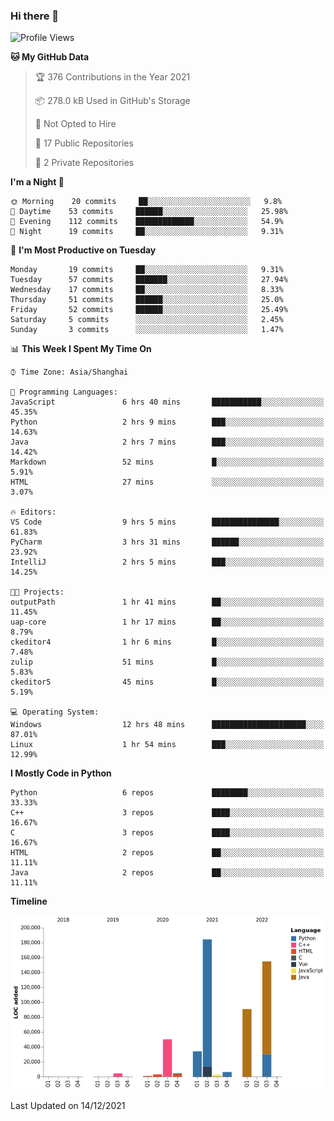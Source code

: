 ### Hi there 👋

<!--START_SECTION:waka-->
![Profile Views](http://img.shields.io/badge/Profile%20Views-0-blue)

**🐱 My GitHub Data** 

> 🏆 376 Contributions in the Year 2021
 > 
> 📦 278.0 kB Used in GitHub's Storage 
 > 
> 🚫 Not Opted to Hire
 > 
> 📜 17 Public Repositories 
 > 
> 🔑 2 Private Repositories  
 > 
**I'm a Night 🦉** 

```text
🌞 Morning    20 commits     ██░░░░░░░░░░░░░░░░░░░░░░░   9.8% 
🌆 Daytime    53 commits     ██████░░░░░░░░░░░░░░░░░░░   25.98% 
🌃 Evening    112 commits    █████████████░░░░░░░░░░░░   54.9% 
🌙 Night      19 commits     ██░░░░░░░░░░░░░░░░░░░░░░░   9.31%

```
📅 **I'm Most Productive on Tuesday** 

```text
Monday       19 commits     ██░░░░░░░░░░░░░░░░░░░░░░░   9.31% 
Tuesday      57 commits     ███████░░░░░░░░░░░░░░░░░░   27.94% 
Wednesday    17 commits     ██░░░░░░░░░░░░░░░░░░░░░░░   8.33% 
Thursday     51 commits     ██████░░░░░░░░░░░░░░░░░░░   25.0% 
Friday       52 commits     ██████░░░░░░░░░░░░░░░░░░░   25.49% 
Saturday     5 commits      ░░░░░░░░░░░░░░░░░░░░░░░░░   2.45% 
Sunday       3 commits      ░░░░░░░░░░░░░░░░░░░░░░░░░   1.47%

```


📊 **This Week I Spent My Time On** 

```text
⌚︎ Time Zone: Asia/Shanghai

💬 Programming Languages: 
JavaScript               6 hrs 40 mins       ███████████░░░░░░░░░░░░░░   45.35% 
Python                   2 hrs 9 mins        ███░░░░░░░░░░░░░░░░░░░░░░   14.63% 
Java                     2 hrs 7 mins        ███░░░░░░░░░░░░░░░░░░░░░░   14.42% 
Markdown                 52 mins             █░░░░░░░░░░░░░░░░░░░░░░░░   5.91% 
HTML                     27 mins             ░░░░░░░░░░░░░░░░░░░░░░░░░   3.07%

🔥 Editors: 
VS Code                  9 hrs 5 mins        ███████████████░░░░░░░░░░   61.83% 
PyCharm                  3 hrs 31 mins       ██████░░░░░░░░░░░░░░░░░░░   23.92% 
IntelliJ                 2 hrs 5 mins        ███░░░░░░░░░░░░░░░░░░░░░░   14.25%

🐱‍💻 Projects: 
outputPath               1 hr 41 mins        ██░░░░░░░░░░░░░░░░░░░░░░░   11.45% 
uap-core                 1 hr 17 mins        ██░░░░░░░░░░░░░░░░░░░░░░░   8.79% 
ckeditor4                1 hr 6 mins         █░░░░░░░░░░░░░░░░░░░░░░░░   7.48% 
zulip                    51 mins             █░░░░░░░░░░░░░░░░░░░░░░░░   5.83% 
ckeditor5                45 mins             █░░░░░░░░░░░░░░░░░░░░░░░░   5.19%

💻 Operating System: 
Windows                  12 hrs 48 mins      █████████████████████░░░░   87.01% 
Linux                    1 hr 54 mins        ███░░░░░░░░░░░░░░░░░░░░░░   12.99%

```

**I Mostly Code in Python** 

```text
Python                   6 repos             ████████░░░░░░░░░░░░░░░░░   33.33% 
C++                      3 repos             ████░░░░░░░░░░░░░░░░░░░░░   16.67% 
C                        3 repos             ████░░░░░░░░░░░░░░░░░░░░░   16.67% 
HTML                     2 repos             ██░░░░░░░░░░░░░░░░░░░░░░░   11.11% 
Java                     2 repos             ██░░░░░░░░░░░░░░░░░░░░░░░   11.11%

```


**Timeline**

![Chart not found](https://raw.githubusercontent.com/SuperMaxine/SuperMaxine/main/charts/bar_graph.png) 


 Last Updated on 14/12/2021
<!--END_SECTION:waka-->

<!--
**SuperMaxine/SuperMaxine** is a ✨ _special_ ✨ repository because its `README.md` (this file) appears on your GitHub profile.

Here are some ideas to get you started:

- 🔭 I’m currently working on ...
- 🌱 I’m currently learning ...
- 👯 I’m looking to collaborate on ...
- 🤔 I’m looking for help with ...
- 💬 Ask me about ...
- 📫 How to reach me: ...
- 😄 Pronouns: ...
- ⚡ Fun fact: ...
-->

